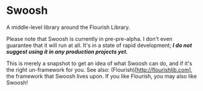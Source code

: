 Swoosh
======

A middle-level library around the Flourish Library.

Please note that Swoosh is currently in pre-pre-alpha. I don't even guarantee that it will run at
all. It's in a state of rapid development; ***I do not suggest using it in any production
projects yet.***

This is merely a snapshot to get an idea of what Swoosh can do, and if it's the right un-framework
for you. See also: (Flourish)[http://flourishlib.com], the framework that Swoosh lives upon. If you
like Flourish, you may also like Swoosh!